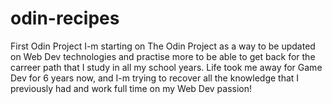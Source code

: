 # odin-recipes

First Odin Project
I-m starting on The Odin Project as a way to be updated on Web Dev technologies and practise more to be able to get back for the carreer path that I study in all my school years. Life took me away for Game Dev for 6 years now, and I-m trying to recover all the knowledge that I previously had and work full time on my Web Dev passion!

